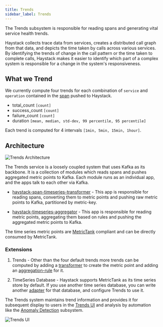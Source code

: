 ```yaml
---
title: Trends
sidebar_label: Trends
---
```


The Trends subsystem is responsible for reading spans and generating vital service health trends.

Haystack collects trace data from services, creates a distributed call graph from that data, and depicts the time taken by calls across various services.
By identifying the trends of change in the call pattern or the time taken to complete calls, Haystack makes it easier to identify which part of a complex system is responsible for a change in the system's responsiveness.


## What we Trend

We currently  compute four trends for each combination of `service` and `operation` contained in the [span](https://github.com/ExpediaDotCom/haystack-idl/blob/master/proto/span.proto) pushed to Haystack.

* total_count `[count]`
* success_count `[count]`
* failure_count `[count]`
* duration `[mean, median, std-dev, 99 percentile, 95 percentile]`

Each trend is computed for 4 intervals `[1min, 5min, 15min, 1hour]`.

## Architecture

![Trends Architecture](/haystack/img/haystack_trends.png)

The Trends service is a loosely coupled system that uses Kafka as its backbone. It is a collection of modules which reads spans and pushes aggregated metric points to Kafka. Each module runs as an individual app, and the apps talk to each other via Kafka.
    
* [haystack-span-timeseries-transformer](https://github.com/ExpediaDotCom/haystack-trends/tree/master/span-timeseries-transformer) - This app is responsible 
for reading spans, converting them to metric points and pushing raw metric points to Kafka, partitioned by metric-key.

* [haystack-timeseries-aggregator](https://github.com/ExpediaDotCom/haystack-trends/tree/master/timeseries-aggregator) - This app is responsible 
for reading metric points, aggregating them based on rules and pushing the aggregated metric points to Kafka.

The time series metric points are [MetricTank](https://github.com/grafana/metrictank) compliant and can be directly consumed by MetricTank. 

### Extensions
 
 1. Trends - Other than the four default trends more trends can be computed by adding a [transformer](https://github.com/ExpediaDotCom/haystack-trends/tree/master/span-timeseries-transformer/src/main/scala/com/expedia/www/haystack/trends/transformer) to create the metric point and adding an [aggregation-rule](https://github.com/ExpediaDotCom/haystack-trends/tree/master/timeseries-aggregator/src/main/scala/com/expedia/www/haystack/trends/aggregation/rules) for it. 

 2. TimeSeries Database - Haystack supports MetricTank as its time series store by default. If you use another time series database, you can write another [adapter](https://github.com/ExpediaDotCom/haystack-commons/blob/master/src/main/scala/com/expedia/www/haystack/commons/kstreams/serde/metricpoint/MetricTankSerde.scala) for that database, and configure Trends to use it.


The Trends system maintains trend information and provides it for subsequent display to users in the [Trends UI](../ui/ui_trends.html) and analysis by automation like the [Anomaly Detection](./subsystems_anomaly_detection.html) subsystem.

![Trends UI](/haystack/img/trends.png)
